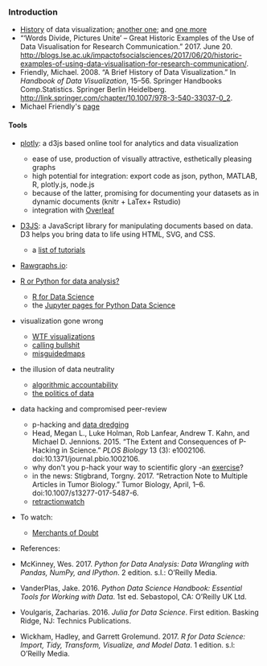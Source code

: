 ### Introduction
* [History](http://infowetrust.com/history/) of data visualization; [another one](http://data-art.net/resources/history_of_vis.php); and [one more](http://www.datavis.ca/gallery/historical.php)
* “‘Words Divide, Pictures Unite’ – Great Historic Examples of the Use of Data Visualisation for Research Communication.” 2017. June 20. http://blogs.lse.ac.uk/impactofsocialsciences/2017/06/20/historic-examples-of-using-data-visualisation-for-research-communication/.
* Friendly, Michael. 2008. “A Brief History of Data Visualization.” In *Handbook of Data Visualization*, 15–56. Springer Handbooks Comp.Statistics. Springer Berlin Heidelberg. http://link.springer.com/chapter/10.1007/978-3-540-33037-0_2.
* Michael Friendly's [page](http://www.datavis.ca/index.php) 

#### Tools
* [plotly](https://plot.ly/): a d3js based online tool for analytics and data visualization
  * ease of use, production of visually attractive, esthetically pleasing graphs
  * high potential for integration: export code as json, python, MATLAB, R, plotly.js, node.js
  * because of the latter, promising for documenting your datasets as in dynamic documents (knitr + LaTex+ Rstudio)
  * integration with [Overleaf](https://www.overleaf.com/blog/201-reproducible-and-collaborative-data-science-overleaf-links-with-plotly)
* [D3JS](https://d3js.org/): a JavaScript library for manipulating documents based on data. D3 helps you bring data to life using HTML, SVG, and CSS.
  * a [list of tutorials](https://github.com/d3/d3/wiki/Tutorials)
* [Rawgraphs.io](http://rawgraphs.io/): 

* [R or Python for data analysis?](https://www.datacamp.com/community/tutorials/r-or-python-for-data-analysis#gs.==1Rk0g)
  * [R for Data Science](http://r4ds.had.co.nz/)
  * the [Jupyter pages for Python Data Science](https://github.com/jakevdp/PythonDataScienceHandbook)

* visualization gone wrong
  * [WTF visualizations](http://viz.wtf/)
  * [calling bullshit](http://callingbullshit.org/)
  * [misguidedmaps](https://misguidedmaps.com/)
  
* the illusion of data neutrality
  * [algorithmic accountability](https://techcrunch.com/2017/04/30/algorithmic-accountability/)
  * [the politics of data](http://blogs.lse.ac.uk/impactofsocialsciences/the-politics-of-data-series/)

* data hacking and compromised peer-review
  * p-hacking and [data dredging](https://en.wikipedia.org/wiki/Data_dredging)
  * Head, Megan L., Luke Holman, Rob Lanfear, Andrew T. Kahn, and Michael D. Jennions. 2015. “The Extent and Consequences of P-Hacking in Science.” *PLOS Biology* 13 (3): e1002106. doi:10.1371/journal.pbio.1002106.
  * why don't you p-hack your way to scientific glory -an [exercise](https://projects.fivethirtyeight.com/p-hacking/)?
  * in the news: Stigbrand, Torgny. 2017. “Retraction Note to Multiple Articles in Tumor Biology.” Tumor Biology, April, 1–6. doi:10.1007/s13277-017-5487-6.
  * [retractionwatch](http://retractionwatch.com/)
  
* To watch:
  * [Merchants of Doubt](http://www.merchantsofdoubt.org/)

* References:
* McKinney, Wes. 2017. *Python for Data Analysis: Data Wrangling with Pandas, NumPy, and IPython*. 2 edition. s.l.: O’Reilly Media.
* VanderPlas, Jake. 2016. *Python Data Science Handbook: Essential Tools for Working with Data*. 1st ed. Sebastopol, CA: O’Reilly UK Ltd.
* Voulgaris, Zacharias. 2016. *Julia for Data Science*. First edition. Basking Ridge, NJ: Technics Publications.
* Wickham, Hadley, and Garrett Grolemund. 2017. *R for Data Science: Import, Tidy, Transform, Visualize, and Model Data*. 1 edition. s.l: O’Reilly Media.
